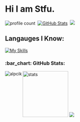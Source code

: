 # Hi I am Stfu.
![profile count](https://komarev.com/ghpvc/?username=alpcik&color=blue)&nbsp;
[![GitHub Stats](https://img.shields.io/github/followers/alpcik?label=follow&style=social)](https://github.com/alpcik)&nbsp;
<a href="https://instagram.com/klautaltidore"><img src="https://img.shields.io/badge/@klautaltidore-E4405F?style=flat&logo=Instagram&logoColor=white"/></a> &nbsp;

## Langauges I Know:
[![My Skills](https://skillicons.dev/icons?i=discord,html,css,js,ts,php,mysql,mongo,unity,dotnet,cs,c+,visualstudio,vscode,unrealengine,theme=dark)](https://skillicons.dev)


<h3 align="left">:bar_chart: GitHub Stats:</h3>

<p><img align="left" src="https://github-readme-stats.vercel.app/api/top-langs?username=alpcik&show_icons=true&theme=dark&locale=en&layout=compact" alt="alpcik" /></p>
<p align="left">
   <img src="https://github-readme-stats.vercel.app/api?username=alpcik&count_private=true&show_icons=true&theme=dark&hide_border=true" width="%100" height="150px" alt="stats" />
<img src="https://github-profile-trophy.vercel.app/?username=alpcik&theme=radical" />
</p>
